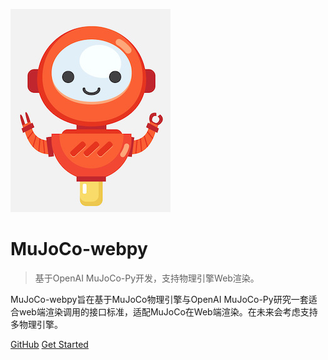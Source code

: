 ![logo](images/robot.jpg)
# MuJoCo-webpy
> 基于OpenAI MuJoCo-Py开发，支持物理引擎Web渲染。

MuJoCo-webpy旨在基于MuJoCo物理引擎与OpenAI MuJoCo-Py研究一套适合web端渲染调用的接口标准，适配MuJoCo在Web端渲染。在未来会考虑支持多物理引擎。

[GitHub](https://github.com/yaotc/mujoco-webpy)
[Get Started](document/intro/intro_01.md)
